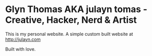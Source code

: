 # Glyn Thomas AKA julayn tomas - Creative, Hacker, Nerd & Artist

This is my personal website. A simple custom built website at http://julayn.com

Built with love.
